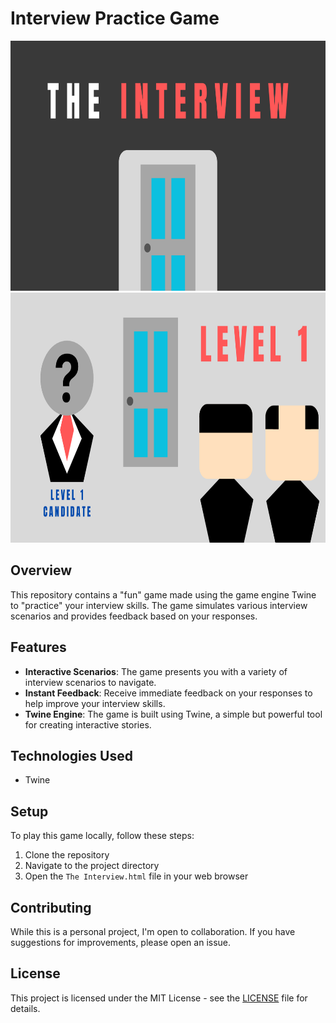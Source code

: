 # Interview Practice Game

<img height="400" src="https://github.com/AbdulDevHub/The-Interview-Twine/blob/main/Screenshots/Home.png?raw=true">
<img height="400" src="https://github.com/AbdulDevHub/The-Interview-Twine/blob/main/Screenshots/Main.png?raw=true">

## Overview

This repository contains a "fun" game made using the game engine Twine to "practice" your interview skills. The game simulates various interview scenarios and provides feedback based on your responses.

## Features

- **Interactive Scenarios**: The game presents you with a variety of interview scenarios to navigate.
- **Instant Feedback**: Receive immediate feedback on your responses to help improve your interview skills.
- **Twine Engine**: The game is built using Twine, a simple but powerful tool for creating interactive stories.

## Technologies Used

- Twine

## Setup

To play this game locally, follow these steps:

1. Clone the repository
2. Navigate to the project directory
3. Open the `The Interview.html` file in your web browser

## Contributing

While this is a personal project, I'm open to collaboration. If you have suggestions for improvements, please open an issue.

## License

This project is licensed under the MIT License - see the [LICENSE](LICENSE) file for details.

<br>
